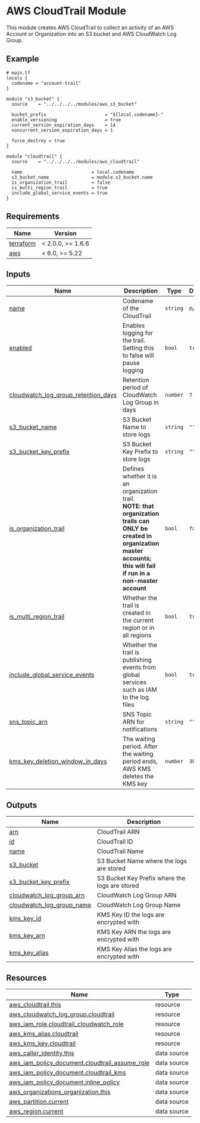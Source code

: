# AWS CloudTrail Module

This module creates AWS CloudTrail to collect an activity of an AWS Account or Organization into
an S3 bucket and AWS CloudWatch Log Group.

<!-- Next block is generated by terraform-docs following .terraform-docs.yml config -->
<!-- BEGIN_TF_DOCS -->
## Example

```hcl
# main.tf
locals {
  codename = "account-trail"
}

module "s3_bucket" {
  source    = "../../../../modules/aws_s3_bucket"

  bucket_prefix                      = "${local.codename}-"
  enable_versioning                  = true
  current_version_expiration_days    = 14
  noncurrent_version_expiration_days = 1

  force_destroy = true
}

module "cloudtrail" {
  source    = "../../../../modules/aws_cloudtrail"

  name                          = local.codename
  s3_bucket_name                = module.s3_bucket.name
  is_organization_trail         = false
  is_multi_region_trail         = true
  include_global_service_events = true
}
```

## Requirements

| Name | Version |
|------|---------|
| <a name="requirement_terraform"></a> [terraform](#requirement\_terraform) | < 2.0.0, >= 1.6.6 |
| <a name="requirement_aws"></a> [aws](#requirement\_aws) | < 6.0, >= 5.22 |

## Inputs

| Name | Description | Type | Default | Required |
|------|-------------|------|---------|:--------:|
| <a name="input_name"></a> [name](#input\_name) | Codename of the CloudTrail | `string` | n/a | yes |
| <a name="input_enabled"></a> [enabled](#input\_enabled) | Enables logging for the trail. Setting this to false will pause logging | `bool` | `true` | no |
| <a name="input_cloudwatch_log_group_retention_days"></a> [cloudwatch\_log\_group\_retention\_days](#input\_cloudwatch\_log\_group\_retention\_days) | Retention period of CloudWatch Log Group in days | `number` | `7` | no |
| <a name="input_s3_bucket_name"></a> [s3\_bucket\_name](#input\_s3\_bucket\_name) | S3 Bucket Name to store logs | `string` | `""` | no |
| <a name="input_s3_bucket_key_prefix"></a> [s3\_bucket\_key\_prefix](#input\_s3\_bucket\_key\_prefix) | S3 Bucket Key Prefix to store logs | `string` | `""` | no |
| <a name="input_is_organization_trail"></a> [is\_organization\_trail](#input\_is\_organization\_trail) | Defines whether it is an organization trail.<br>**NOTE: that organization trails can ONLY be created in organization<br>master accounts; this will fail if run in a non-master account** | `bool` | `false` | no |
| <a name="input_is_multi_region_trail"></a> [is\_multi\_region\_trail](#input\_is\_multi\_region\_trail) | Whether the trail is created in the current region or in all regions | `bool` | `true` | no |
| <a name="input_include_global_service_events"></a> [include\_global\_service\_events](#input\_include\_global\_service\_events) | Whether the trail is publishing events from global services such as IAM to the log files | `bool` | `true` | no |
| <a name="input_sns_topic_arn"></a> [sns\_topic\_arn](#input\_sns\_topic\_arn) | SNS Topic ARN for notifications | `string` | `""` | no |
| <a name="input_kms_key_deletion_window_in_days"></a> [kms\_key\_deletion\_window\_in\_days](#input\_kms\_key\_deletion\_window\_in\_days) | The waiting period. After the waiting period ends, AWS KMS deletes the KMS key | `number` | `30` | no |

## Outputs

| Name | Description |
|------|-------------|
| <a name="output_arn"></a> [arn](#output\_arn) | CloudTrail ARN |
| <a name="output_id"></a> [id](#output\_id) | CloudTrail ID |
| <a name="output_name"></a> [name](#output\_name) | CloudTrail Name |
| <a name="output_s3_bucket"></a> [s3\_bucket](#output\_s3\_bucket) | S3 Bucket Name where the logs are stored |
| <a name="output_s3_bucket_key_prefix"></a> [s3\_bucket\_key\_prefix](#output\_s3\_bucket\_key\_prefix) | S3 Bucket Key Prefix where the logs are stored |
| <a name="output_cloudwatch_log_group_arn"></a> [cloudwatch\_log\_group\_arn](#output\_cloudwatch\_log\_group\_arn) | CloudWatch Log Group ARN |
| <a name="output_cloudwatch_log_group_name"></a> [cloudwatch\_log\_group\_name](#output\_cloudwatch\_log\_group\_name) | CloudWatch Log Group Name |
| <a name="output_kms_key_id"></a> [kms\_key\_id](#output\_kms\_key\_id) | KMS Key ID the logs are encrypted with |
| <a name="output_kms_key_arn"></a> [kms\_key\_arn](#output\_kms\_key\_arn) | KMS Key ARN the logs are encrypted with |
| <a name="output_kms_key_alias"></a> [kms\_key\_alias](#output\_kms\_key\_alias) | KMS Key Alias the logs are encrypted with |

## Resources

| Name | Type |
|------|------|
| [aws_cloudtrail.this](https://registry.terraform.io/providers/hashicorp/aws/latest/docs/resources/cloudtrail) | resource |
| [aws_cloudwatch_log_group.cloudtrail](https://registry.terraform.io/providers/hashicorp/aws/latest/docs/resources/cloudwatch_log_group) | resource |
| [aws_iam_role.cloudtrail_cloudwatch_role](https://registry.terraform.io/providers/hashicorp/aws/latest/docs/resources/iam_role) | resource |
| [aws_kms_alias.cloudtrail](https://registry.terraform.io/providers/hashicorp/aws/latest/docs/resources/kms_alias) | resource |
| [aws_kms_key.cloudtrail](https://registry.terraform.io/providers/hashicorp/aws/latest/docs/resources/kms_key) | resource |
| [aws_caller_identity.this](https://registry.terraform.io/providers/hashicorp/aws/latest/docs/data-sources/caller_identity) | data source |
| [aws_iam_policy_document.cloudtrail_assume_role](https://registry.terraform.io/providers/hashicorp/aws/latest/docs/data-sources/iam_policy_document) | data source |
| [aws_iam_policy_document.cloudtrail_kms](https://registry.terraform.io/providers/hashicorp/aws/latest/docs/data-sources/iam_policy_document) | data source |
| [aws_iam_policy_document.inline_policy](https://registry.terraform.io/providers/hashicorp/aws/latest/docs/data-sources/iam_policy_document) | data source |
| [aws_organizations_organization.this](https://registry.terraform.io/providers/hashicorp/aws/latest/docs/data-sources/organizations_organization) | data source |
| [aws_partition.current](https://registry.terraform.io/providers/hashicorp/aws/latest/docs/data-sources/partition) | data source |
| [aws_region.current](https://registry.terraform.io/providers/hashicorp/aws/latest/docs/data-sources/region) | data source |
<!-- END_TF_DOCS -->